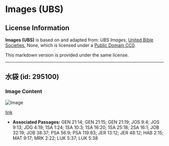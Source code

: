 # Images (UBS)

## License Information

**Images (UBS)** is based on and adapted from: _UBS Images_, [United Bible Societies](https://unitedbiblesocieties.org/), None, which is licensed under a [Public Domain CC0](https://creativecommons.org/public-domain/cc0/).

This markdown version is provided under the same license.



--------------------------------

## 水袋 (id: 295100)

### Image Content

![Image](https://cdn.aquifer.bible/aquifer-content/resources/Media/WEB-0488_waterskin.jpg)

[link](https://cdn.aquifer.bible/aquifer-content/resources/Media/WEB-0488_waterskin.jpg)

* **Associated Passages:** GEN 21:14; GEN 21:15; GEN 21:19; JOS 9:4; JOS 9:13; JDG 4:19; 1SA 1:24; 1SA 10:3; 1SA 16:20; 1SA 25:18; 2SA 16:1; JOB 32:19; JOB 38:37; PSA 56:9; PSA 119:83; JER 13:12; JER 48:12; HAB 2:15; MAT 9:17; MRK 2:22; LUK 5:37; LUK 5:38

